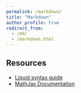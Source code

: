 ```yaml
---
permalink: /markdown/
title: "Markdown"
author_profile: true
redirect_from: 
  - /md/
  - /markdown.html
---
```


## Resources
 * [Liquid syntax guide](https://shopify.github.io/liquid/tags/control-flow/)
 * [MathJax Documentation](https://docs.mathjax.org/en/latest/)


